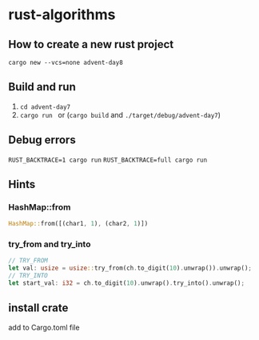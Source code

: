 # rust-algorithms

## How to create a new rust project

```shell
cargo new --vcs=none advent-day8
```

## Build and run

1. `cd advent-day7`
2. `cargo run ` or (`cargo build` and `./target/debug/advent-day7`)

## Debug errors

`RUST_BACKTRACE=1 cargo run`
`RUST_BACKTRACE=full cargo run`

## Hints

### HashMap::from

```rust
HashMap::from([(char1, 1), (char2, 1)])
```

### try_from and try_into

```rust
// TRY_FROM
let val: usize = usize::try_from(ch.to_digit(10).unwrap()).unwrap();
// TRY_INTO
let start_val: i32 = ch.to_digit(10).unwrap().try_into().unwrap();
```

## install crate

add to Cargo.toml file 